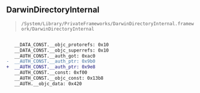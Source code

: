 ## DarwinDirectoryInternal

> `/System/Library/PrivateFrameworks/DarwinDirectoryInternal.framework/DarwinDirectoryInternal`

```diff

   __DATA_CONST.__objc_protorefs: 0x10
   __DATA_CONST.__objc_superrefs: 0x10
   __AUTH_CONST.__auth_got: 0xac0
-  __AUTH_CONST.__auth_ptr: 0x9b0
+  __AUTH_CONST.__auth_ptr: 0x9e8
   __AUTH_CONST.__const: 0xf00
   __AUTH_CONST.__objc_const: 0x13b8
   __AUTH.__objc_data: 0x420

```
